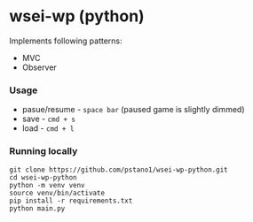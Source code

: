# wsei-wp (python)

Implements following patterns:

- MVC
- Observer

### Usage

- pasue/resume - `space bar` (paused game is slightly dimmed)
- save - `cmd + s`
- load - `cmd + l`

### Running locally

```console
git clone https://github.com/pstano1/wsei-wp-python.git
cd wsei-wp-python
python -m venv venv
source venv/bin/activate
pip install -r requirements.txt
python main.py
```
